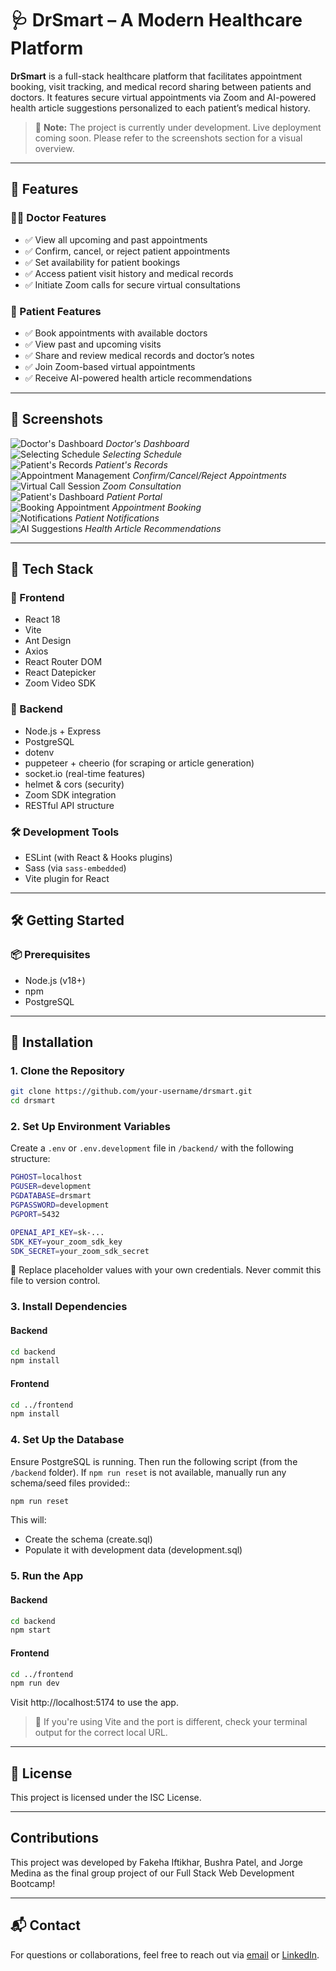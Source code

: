 # 🩺 DrSmart – A Modern Healthcare Platform

**DrSmart** is a full-stack healthcare platform that facilitates appointment booking, visit tracking, and medical record sharing between patients and doctors. It features secure virtual appointments via Zoom and AI-powered health article suggestions personalized to each patient’s medical history.

> 🚧 **Note:** The project is currently under development. Live deployment coming soon. Please refer to the screenshots section for a visual overview.

---

## 🚀 Features

### 🧑‍⚕️ Doctor Features
- ✅ View all upcoming and past appointments  
- ✅ Confirm, cancel, or reject patient appointments  
- ✅ Set availability for patient bookings  
- ✅ Access patient visit history and medical records  
- ✅ Initiate Zoom calls for secure virtual consultations  

### 🧍 Patient Features
- ✅ Book appointments with available doctors  
- ✅ View past and upcoming visits  
- ✅ Share and review medical records and doctor’s notes  
- ✅ Join Zoom-based virtual appointments  
- ✅ Receive AI-powered health article recommendations  

---

## 📸 Screenshots

![Doctor's Dashboard](</screenshots/image-01.png>) *Doctor's Dashboard*  
![Selecting Schedule](</screenshots/image-02.png>) *Selecting Schedule*  
![Patient's Records](</screenshots/image-03.png>) *Patient's Records*  
![Appointment Management](</screenshots/image-04.png>) *Confirm/Cancel/Reject Appointments*  
![Virtual Call Session](</screenshots/image-05.png>) *Zoom Consultation*  
![Patient's Dashboard](</screenshots/image-06.png>) *Patient Portal*  
![Booking Appointment](</screenshots/image-07.png>) *Appointment Booking*  
![Notifications](</screenshots/image-08.png>) *Patient Notifications*  
![AI Suggestions](</screenshots/image-08.png>) *Health Article Recommendations*

---

## 🧱 Tech Stack

### 🔹 Frontend
- React 18
- Vite
- Ant Design
- Axios
- React Router DOM
- React Datepicker
- Zoom Video SDK

### 🔸 Backend
- Node.js + Express
- PostgreSQL
- dotenv
- puppeteer + cheerio (for scraping or article generation)
- socket.io (real-time features)
- helmet & cors (security)
- Zoom SDK integration
- RESTful API structure

### 🛠 Development Tools
- ESLint (with React & Hooks plugins)
- Sass (via `sass-embedded`)
- Vite plugin for React

---

## 🛠️ Getting Started

### 📦 Prerequisites

- Node.js (v18+)
- npm
- PostgreSQL

---

## 🔧 Installation

### 1. Clone the Repository

```bash
git clone https://github.com/your-username/drsmart.git
cd drsmart
```

### 2. Set Up Environment Variables
Create a `.env` or `.env.development` file in `/backend/` with the following structure:
```bash
PGHOST=localhost
PGUSER=development
PGDATABASE=drsmart
PGPASSWORD=development
PGPORT=5432

OPENAI_API_KEY=sk-...
SDK_KEY=your_zoom_sdk_key
SDK_SECRET=your_zoom_sdk_secret
```
🚫 Replace placeholder values with your own credentials. Never commit this file to version control.

### 3. Install Dependencies

#### Backend
```bash
cd backend
npm install
```

#### Frontend
```bash
cd ../frontend
npm install
```

### 4. Set Up the Database
Ensure PostgreSQL is running. Then run the following script (from the `/backend` folder). If `npm run reset` is not available, manually run any schema/seed files provided::
```bash
npm run reset
```
This will:
- Create the schema (create.sql)
- Populate it with development data (development.sql)

### 5. Run the App
#### Backend
```bash
cd backend
npm start
```
#### Frontend
```bash
cd ../frontend
npm run dev
```
Visit http://localhost:5174 to use the app.
> 📌 If you're using Vite and the port is different, check your terminal output for the correct local URL.

---

## 📃 License
This project is licensed under the ISC License.

---

## Contributions
This project was developed by Fakeha Iftikhar, Bushra Patel, and Jorge Medina as the final group project of our Full Stack Web Development Bootcamp!

---

## 📬 Contact
For questions or collaborations, feel free to reach out via [email](mailto:fakeha.iftikhar@gmail.com) or [LinkedIn](https://www.linkedin.com/in/fakeha38/).
